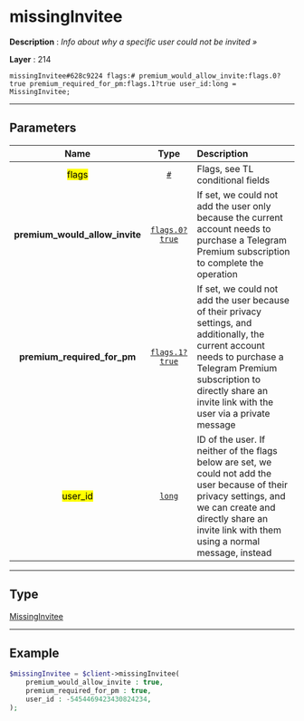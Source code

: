 # missingInvitee

**Description** : *Info about why a specific user could not be invited &raquo;*

**Layer** : 214

```tl
missingInvitee#628c9224 flags:# premium_would_allow_invite:flags.0?true premium_required_for_pm:flags.1?true user_id:long = MissingInvitee;
```

---

## Parameters

| Name | Type | Description |
| :---: | :---: | :--- |
| <mark>flags</mark> | [`#`](type/#) | Flags, see TL conditional fields |
| **premium_would_allow_invite** | [`flags.0?true`](type/true) | If set, we could not add the user only because the current account needs to purchase a Telegram Premium subscription to complete the operation |
| **premium_required_for_pm** | [`flags.1?true`](type/true) | If set, we could not add the user because of their privacy settings, and additionally, the current account needs to purchase a Telegram Premium subscription to directly share an invite link with the user via a private message |
| <mark>user_id</mark> | [`long`](type/long) | ID of the user. If neither of the flags below are set, we could not add the user because of their privacy settings, and we can create and directly share an invite link with them using a normal message, instead |

---

## Type

[MissingInvitee](type/MissingInvitee)

---

## Example

```php
$missingInvitee = $client->missingInvitee(
	premium_would_allow_invite : true,
	premium_required_for_pm : true,
	user_id : -5454469423430824234,
);
```